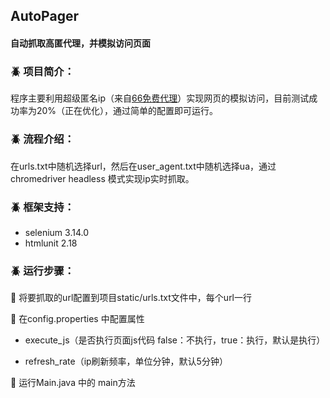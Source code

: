 ## AutoPager
#### 自动抓取高匿代理，并模拟访问页面

### :beetle: 项目简介： 
  程序主要利用超级匿名ip（来自[66免费代理](http://www.66ip.cn/)）实现网页的模拟访问，目前测试成功率为20%（正在优化），通过简单的配置即可运行。
  
### :beetle: 流程介绍：  
  在urls.txt中随机选择url，然后在user_agent.txt中随机选择ua，通过chromedriver headless 模式实现ip实时抓取。
### :beetle: 框架支持：
 - selenium 3.14.0
 - htmlunit 2.18
### :beetle: 运行步骤：

 :pushpin: 将要抓取的url配置到项目static/urls.txt文件中，每个url一行

 :pushpin: 在config.properties 中配置属性

 - execute_js（是否执行页面js代码  false：不执行，true：执行，默认是执行）
    
 - refresh_rate（ip刷新频率，单位分钟，默认5分钟）

:pushpin: 运行Main.java 中的 main方法


